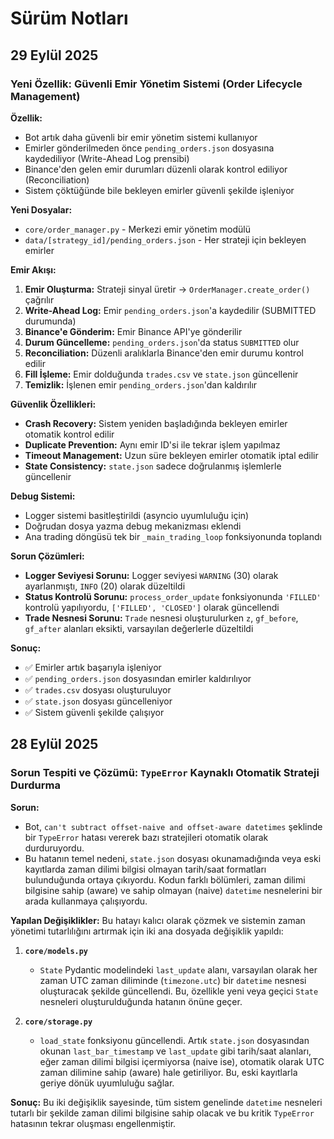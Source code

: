 # Sürüm Notları

## 29 Eylül 2025

### Yeni Özellik: Güvenli Emir Yönetim Sistemi (Order Lifecycle Management)

**Özellik:**
- Bot artık daha güvenli bir emir yönetim sistemi kullanıyor
- Emirler gönderilmeden önce `pending_orders.json` dosyasına kaydediliyor (Write-Ahead Log prensibi)
- Binance'den gelen emir durumları düzenli olarak kontrol ediliyor (Reconciliation)
- Sistem çöktüğünde bile bekleyen emirler güvenli şekilde işleniyor

**Yeni Dosyalar:**
- `core/order_manager.py` - Merkezi emir yönetim modülü
- `data/[strategy_id]/pending_orders.json` - Her strateji için bekleyen emirler

**Emir Akışı:**
1. **Emir Oluşturma:** Strateji sinyal üretir → `OrderManager.create_order()` çağrılır
2. **Write-Ahead Log:** Emir `pending_orders.json`'a kaydedilir (SUBMITTED durumunda)
3. **Binance'e Gönderim:** Emir Binance API'ye gönderilir
4. **Durum Güncelleme:** `pending_orders.json`'da status `SUBMITTED` olur
5. **Reconciliation:** Düzenli aralıklarla Binance'den emir durumu kontrol edilir
6. **Fill İşleme:** Emir dolduğunda `trades.csv` ve `state.json` güncellenir
7. **Temizlik:** İşlenen emir `pending_orders.json`'dan kaldırılır

**Güvenlik Özellikleri:**
- **Crash Recovery:** Sistem yeniden başladığında bekleyen emirler otomatik kontrol edilir
- **Duplicate Prevention:** Aynı emir ID'si ile tekrar işlem yapılmaz
- **Timeout Management:** Uzun süre bekleyen emirler otomatik iptal edilir
- **State Consistency:** `state.json` sadece doğrulanmış işlemlerle güncellenir

**Debug Sistemi:**
- Logger sistemi basitleştirildi (asyncio uyumluluğu için)
- Doğrudan dosya yazma debug mekanizması eklendi
- Ana trading döngüsü tek bir `_main_trading_loop` fonksiyonunda toplandı

**Sorun Çözümleri:**
- **Logger Seviyesi Sorunu:** Logger seviyesi `WARNING` (30) olarak ayarlanmıştı, `INFO` (20) olarak düzeltildi
- **Status Kontrolü Sorunu:** `process_order_update` fonksiyonunda `'FILLED'` kontrolü yapılıyordu, `['FILLED', 'CLOSED']` olarak güncellendi
- **Trade Nesnesi Sorunu:** `Trade` nesnesi oluşturulurken `z`, `gf_before`, `gf_after` alanları eksikti, varsayılan değerlerle düzeltildi

**Sonuç:**
- ✅ Emirler artık başarıyla işleniyor
- ✅ `pending_orders.json` dosyasından emirler kaldırılıyor
- ✅ `trades.csv` dosyası oluşturuluyor
- ✅ `state.json` dosyası güncelleniyor
- ✅ Sistem güvenli şekilde çalışıyor

## 28 Eylül 2025

### Sorun Tespiti ve Çözümü: `TypeError` Kaynaklı Otomatik Strateji Durdurma

**Sorun:**
- Bot, `can't subtract offset-naive and offset-aware datetimes` şeklinde bir `TypeError` hatası vererek bazı stratejileri otomatik olarak durduruyordu.
- Bu hatanın temel nedeni, `state.json` dosyası okunamadığında veya eski kayıtlarda zaman dilimi bilgisi olmayan tarih/saat formatları bulunduğunda ortaya çıkıyordu. Kodun farklı bölümleri, zaman dilimi bilgisine sahip (aware) ve sahip olmayan (naive) `datetime` nesnelerini bir arada kullanmaya çalışıyordu.

**Yapılan Değişiklikler:**
Bu hatayı kalıcı olarak çözmek ve sistemin zaman yönetimi tutarlılığını artırmak için iki ana dosyada değişiklik yapıldı:

1.  **`core/models.py`**
    - `State` Pydantic modelindeki `last_update` alanı, varsayılan olarak her zaman UTC zaman diliminde (`timezone.utc`) bir `datetime` nesnesi oluşturacak şekilde güncellendi. Bu, özellikle yeni veya geçici `State` nesneleri oluşturulduğunda hatanın önüne geçer.

2.  **`core/storage.py`**
    - `load_state` fonksiyonu güncellendi. Artık `state.json` dosyasından okunan `last_bar_timestamp` ve `last_update` gibi tarih/saat alanları, eğer zaman dilimi bilgisi içermiyorsa (naive ise), otomatik olarak UTC zaman dilimine sahip (aware) hale getiriliyor. Bu, eski kayıtlarla geriye dönük uyumluluğu sağlar.

**Sonuç:**
Bu iki değişiklik sayesinde, tüm sistem genelinde `datetime` nesneleri tutarlı bir şekilde zaman dilimi bilgisine sahip olacak ve bu kritik `TypeError` hatasının tekrar oluşması engellenmiştir.
